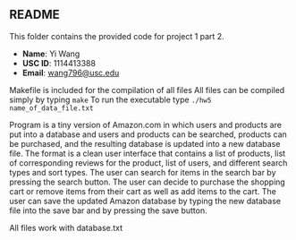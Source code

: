 ## README

This folder contains the provided code for project 1 part 2. 

- **Name**: Yi Wang
- **USC ID**: 1114413388
- **Email**: wang796@usc.edu

Makefile is included for the compilation of all files
All files can be compiled simply by typing `make`
To run the executable type `./hw5 name_of_data_file.txt`

Program is a tiny version of Amazon.com in which users and products are put into a database and users and products can be searched, products can be purchased, and the resulting database is updated into a new database file. The format is a clean user interface that contains a list of products, list of corresponding reviews for the product, list of users, and different search types and sort types. The user can search for items in the search bar by pressing the search button. The user can decide to purchase the shopping cart or remove items from their cart as well as add items to the cart. The user can save the updated Amazon database by typing the new database file into the save bar and by pressing the save button. 

All files work with database.txt